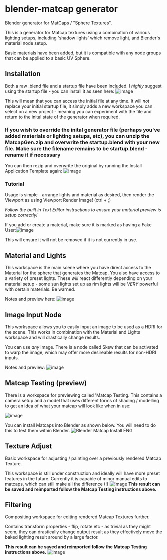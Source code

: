 # blender-matcap generator
 Blender generator for MatCaps / "Sphere Textures".

 This is a generator for Matcap textures using a combination of various lighting setups, including 'shadow lights' which remove light, and Blender's material node setup.
 
 Basic materials have been added, but it is compatible with any node groups that can be applied to a basic UV Sphere.
 
## Installation

Both a raw .blend file and a startup file have been included. I *highly* suggest using the startup file - you can install it as seen here:
![image](https://user-images.githubusercontent.com/80061436/114399295-ab86bb00-9b98-11eb-892f-81cc274fc089.png)

This will mean that you can access the initial file at any time. It will *not* replace your initial startup file, it simply adds a new workspace you can select on a new project - meaning you can experiment with the file and return to the inital state of the generator when required. 

### If you wish to override the inital generator file (perhaps you've added materials or lighting setups, etc), you can unzip the MatcapGen.zip and overwrite the startup.blend with your new file. **Make sure the filename remains to be startup.blend - rename it if necessary**
You can then rezip and overwrite the original by running the Install Application Template again:
![image](https://user-images.githubusercontent.com/80061436/114399934-61eaa000-9b99-11eb-9fb9-ac50889b0b49.png)



 ### Tutorial

Usage is simple - arrange lights and material as desired, then render the Viewport as using Viewport Render Image! (ctrl + ;)

*Follow the built in Text Editor instructions to ensure your material preview is setup correctly!*

If you add or create a material, make sure it is marked as having a Fake User:![image](https://user-images.githubusercontent.com/80061436/114400322-bd1c9280-9b99-11eb-98a6-fde13cea0a1f.png)

This will ensure it will not be removed if it is not currently in use.

## Material and Lights

This workspace is the main scene where you have direct access to the Material for the sphere that generates the Matcap.
You also have access to a variety of preset lights. These *will* react differently depending on your material setup - some sun lights set up as rim lights will be *VERY* powerful with certain materials. Be warned.

Notes and preview here:
![image](https://user-images.githubusercontent.com/80061436/114403796-03272580-9b9d-11eb-8ced-237762d31c4e.png)

## Image Input Node

This workspace allows you to easily input an image to be used as a HDRI for the scene. This works in combination with the Material and Lights workspace and will drastically change results.

You can use *any* image. There is a node called Skew that can be activated to warp the image, which may offer more desireable results for non-HDRI inputs.

Notes and preview:
![image](https://user-images.githubusercontent.com/80061436/114403865-11754180-9b9d-11eb-824c-09a944a7c36f.png)

 

## Matcap Testing (preview)

There is a workspace for previewing called 'Matcap Testing. This contains a camera setup and a model that uses different forms of shading / modelling to get an idea of what your matcap will look like when in use:

![image](https://user-images.githubusercontent.com/80061436/114403998-336ec400-9b9d-11eb-915e-fb82a6919f28.png)


You can install Matcaps into Blender as shown below. You will need to do this to test them within Blender.
![Blender Matcap Install ENG](https://user-images.githubusercontent.com/80061436/114402080-6748ea00-9b9b-11eb-8a8c-6a38a5176829.png)


## Texture Adjust

Basic workspace for adjusting / painting over a previously rendered Matcap Texture.

This workspace is still under construction and ideally will have more preset features in the future. Currently it is capable of minor manual edits to matcaps, which can still make all the difference (!) 
![image](https://user-images.githubusercontent.com/80061436/114404722-e2ab9b00-9b9d-11eb-9f81-df0786056b4b.png)
**This result can be saved and reimported follow the Matcap Testing instructions above.**
## Filtering

Compositing workspace for editing rendered Matcap Textures further. 

Contains transform properties - flip, rotate etc - as trivial as they might seem, they can drastically change output result as they effectively move the baked lighting result around by a large factor.

**This result can be saved and reimported follow the Matcap Testing instructions above.**
![image](https://user-images.githubusercontent.com/80061436/114404985-21d9ec00-9b9e-11eb-8e84-ce72fa3b3989.png)

